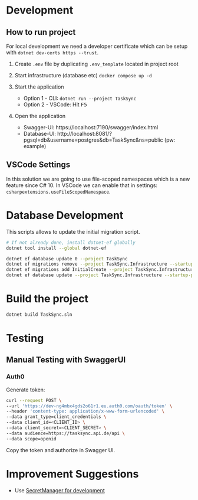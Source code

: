 # Development

## How to run project
For local development we need a developer certificate which can be setup with ``dotnet dev-certs https --trust``.

1. Create `.env` file by duplicating `.env_template` located in project root

2. Start infrastructure (database etc) ``docker compose up -d``

3. Start the application
    - Option 1 - CLI: ``dotnet run --project TaskSync``
    - Option 2 - VSCode: Hit <kbd>F5</kbd>
4. Open the application
    - Swagger-UI: https://localhost:7190/swagger/index.html
    - Database-UI: http://localhost:8081/?pgsql=db&username=postgres&db=TaskSync&ns=public (pw: example)

## VSCode Settings
In this solution we are going to use file-scoped namespaces which is a new feature since C# 10.
In VSCode we can enable that in settings: `csharpextensions.useFileScopedNamespace`.

# Database Development
This scripts allows to update the initial migration script. 
```sh
# If not already done, install dotnet-ef globally
dotnet tool install --global dotnet-ef

dotnet ef database update 0 --project TaskSync
dotnet ef migrations remove --project TaskSync.Infrastructure --startup-project TaskSync
dotnet ef migrations add InitialCreate --project TaskSync.Infrastructure --startup-project TaskSync
dotnet ef database update --project TaskSync.Infrastructure --startup-project TaskSync
```

# Build the project
```sh
dotnet build TaskSync.sln
```

# Testing
## Manual Testing with SwaggerUI
### Auth0
Generate token:
```sh
curl --request POST \
--url 'https://dev-ng4mbx4gds2o61r1.eu.auth0.com/oauth/token' \
--header 'content-type: application/x-www-form-urlencoded' \
--data grant_type=client_credentials \
--data client_id=<CLIENT_ID> \
--data client_secret=<CLIENT_SECRET> \
--data audience=https://tasksync.api.de/api \
--data scope=openid
```
Copy the token and authorize in Swagger UI.

# Improvement Suggestions
- Use [SecretManager for development](https://learn.microsoft.com/en-us/aspnet/core/security/app-secrets?view=aspnetcore-8.0&tabs=windows)
